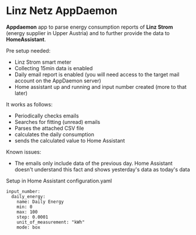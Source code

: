 # Linz Netz AppDaemon
**Appdaemon** app to parse energy consumption reports of **Linz Strom** (energy supplier in Upper Austria) and to further provide the data to **HomeAssistant**.

Pre setup needed:
- Linz Strom smart meter
- Collecting 15min data is enabled 
- Daily email report is enabled (you will need access to the target mail account on the AppDaemon server)
- Home assistant up and running and input number created (more to that later)
  
It works as follows:
- Periodically checks emails
- Searches for fitting (unread) emails
- Parses the attached CSV file
- calculates the daily consumption
- sends the calculated value to Home Assistant

Known issues:
- The emails only include data of the previous day. Home Assistant doesn't understand this fact and shows yesterday's data as today's data

Setup in Home Assistant
configuration.yaml
```
input_number:
    daily_energy:
        name: Daily Energy
        min: 0
        max: 100
        step: 0.0001
        unit_of_measurement: "kWh"
        mode: box
```
